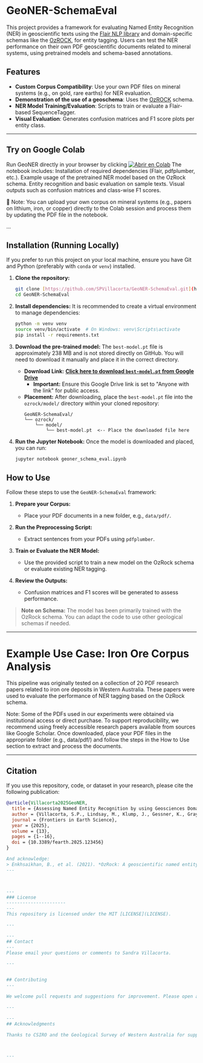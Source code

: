 # GeoNER-SchemaEval

This project provides a framework for evaluating Named Entity Recognition (NER) in geoscientific texts using the [Flair NLP library](https://github.com/flairNLP/flair) and domain-specific schemas like the [OzROCK](https://github.com/majiga/OzROCK), for entity tagging.
Users can test the NER performance on their own PDF geoscientific documents related to mineral systems, using pretrained models and schema-based annotations.


## Features

- **Custom Corpus Compatibility**: Use your own PDF files on mineral systems (e.g., on gold, rare earths) for NER evaluation.
- **Demonstration of the use of a geoschema**: Uses the [OzROCK](https://github.com/majiga/OzROCK) schema.
- **NER Model Training/Evaluation**: Scripts to train or evaluate a Flair-based SequenceTagger.
- **Visual Evaluation**: Generates confusion matrices and F1 score plots per entity class.

---

## Try on Google Colab
Run GeoNER directly in your browser by clicking 
[![Abrir en Colab](https://colab.research.google.com/assets/colab-badge.svg)](https://colab.research.google.com/github/SPVillacorta/GeoNER-SchemaEval/blob/main/notebooks/geoner_schema_eval.ipynb)
The notebook includes:
Installation of required dependencies (Flair, pdfplumber, etc.).
Example usage of the pretrained NER model based on the OzRock schema.
Entity recognition and basic evaluation on sample texts.
Visual outputs such as confusion matrices and class-wise F1 scores.

📁 Note: You can upload your own corpus on mineral systems (e.g., papers on lithium, iron, or copper) directly to the Colab session and process them by updating the PDF file in the notebook.

...

## Installation (Running Locally)

If you prefer to run this project on your local machine, ensure you have Git and Python (preferably with `conda` or `venv`) installed.

1.  **Clone the repository:**
    ```bash
    git clone [https://github.com/SPVillacorta/GeoNER-SchemaEval.git](https://github.com/SPVillacorta/GeoNER-SchemaEval.git)
    cd GeoNER-SchemaEval
    ```

2.  **Install dependencies:**
    It is recommended to create a virtual environment to manage dependencies:
    ```bash
    python -m venv venv
    source venv/bin/activate  # On Windows: venv\Scripts\activate
    pip install -r requirements.txt
    ```

3.  **Download the pre-trained model:**
    The `best-model.pt` file is approximately 238 MB and is not stored directly on GitHub. You will need to download it manually and place it in the correct directory.
    * **Download Link:** [**Click here to download `best-model.pt` from Google Drive**](YOUR_GOOGLE_DRIVE_DIRECT_DOWNLOAD_LINK_HERE)
        * **Important:** Ensure this Google Drive link is set to "Anyone with the link" for public access.
    * **Placement:** After downloading, place the `best-model.pt` file into the `ozrock/model/` directory within your cloned repository:
        ```
        GeoNER-SchemaEval/
        └── ozrock/
            └── model/
                └── best-model.pt  <-- Place the downloaded file here
        ```

4.  **Run the Jupyter Notebook:**
    Once the model is downloaded and placed, you can run:
    ```bash
    jupyter notebook geoner_schema_eval.ipynb
    ```
    
## How to Use

Follow these steps to use the `GeoNER-SchemaEval` framework:

1.  **Prepare your Corpus:**
    * Place your PDF documents in a new folder, e.g., `data/pdf/`.

2.  **Run the Preprocessing Script:**
    * Extract sentences from your PDFs using `pdfplumber`.

3.  **Train or Evaluate the NER Model:**
    * Use the provided script to train a new model on the OzRock schema or evaluate existing NER tagging.

4.  **Review the Outputs:**
    * Confusion matrices and F1 scores will be generated to assess performance.

> **Note on Schema:** The model has been primarily trained with the OzRock schema. You can adapt the code to use other geological schemas if needed.

---

# Example Use Case: Iron Ore Corpus Analysis
This pipeline was originally tested on a collection of 20 PDF research papers related to iron ore deposits in Western Australia. These papers were used to evaluate the performance of NER tagging based on the OzRock schema.

Note: Some of the PDFs used in our experiments were obtained via institutional access or direct purchase. To support reproducibility, we recommend using freely accessible research papers available from sources like Google Scholar. Once downloaded, place your PDF files in the appropriate folder (e.g., data/pdf/) and follow the steps in the How to Use section to extract and process the documents.

---
## Citation

If you use this repository, code, or dataset in your research, please cite the following publication:

```bibtex
@article{Villacorta2025GeoNER,
  title = {Assessing Named Entity Recognition by using Geosciences Domain Schemas: The Case of Mineral Systems},
  author = {Villacorta, S.P., Lindsay, M., Klump, J., Gessner, K., Gray, E., & McFarlane, H.},
  journal = {Frontiers in Earth Science},
  year = {2025},
  volume = {13},
  pages = {1--16},
  doi = {10.3389/fearth.2025.123456}
}

And acknowledge:
> Enkhsaikhan, B., et al. (2021). *OzRock: A geoscientific named entity recognition evaluation set.* https://github.com/majiga/OzROCK
---



---
### License
----------------------
---
This repository is licensed under the MIT [LICENSE](LICENSE).

---

---
## Contact
---
Please email your questions or comments to Sandra Villacorta.

---


## Contributing
---

We welcome pull requests and suggestions for improvement. Please open an issue to discuss your ideas.

---

---
## Acknowledgments

Thanks to CSIRO and the Geological Survey of Western Australia for supporting research.



---
